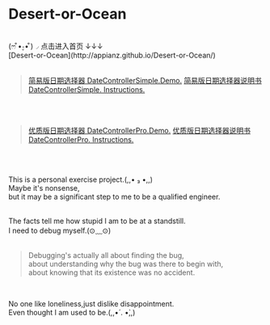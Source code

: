 # Desert-or-Ocean
<br/>
(ෆ ͒•∘̬• ͒)◞ 点击进入首页 ↓↓↓<br/>
[Desert-or-Ocean](http://appianz.github.io/Desert-or-Ocean/) <br/><br/>

> [简易版日期选择器 DateControllerSimple.Demo.](http://appianz.github.io/Desert-or-Ocean/DateSelectorSimple.html) 
> [简易版日期选择器说明书 DateControllerSimple. Instructions.](https://github.com/AppianZ/Desert-or-Ocean/tree/master/AppianZ/productions/DateControllerPro)
 
<br/>
<br/>


> [优质版日期选择器 DateControllerPro.Demo.](http://appianz.github.io/Desert-or-Ocean/DateSelectorPro.html)
> [优质版日期选择器说明书 DateControllerPro. Instructions.](https://github.com/AppianZ/Desert-or-Ocean/tree/master/AppianZ/productions/DateControllerSimple)

<br/><br/>

This is a personal exercise project.(,,• ₃ •,,)<br/>
Maybe it's nonsense,<br/>
but it may be a significant step to me to be a qualified engineer.<br/><br/>

The facts tell me how stupid I am to be at a standstill.<br/>
I need to debug myself.(⊙﹏⊙)
<br/><br/>

> Debugging's actually all about finding the bug,<br/>
> about understanding why the bug was there to begin with,<br/>
> about knowing that its existence was no accident.<br/>

<br/>

No one like loneliness,just dislike disappointment.<br/>
Even thought I am used to be.(,,•́ . •̀,,)

